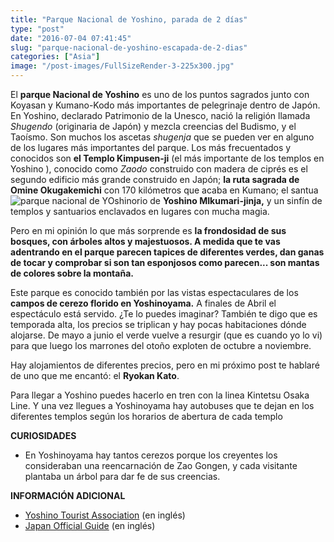```yaml
---
title: "Parque Nacional de Yoshino, parada de 2 días"
type: "post"
date: "2016-07-04 07:41:45"
slug: "parque-nacional-de-yoshino-escapada-de-2-dias"
categories: ["Asia"]
image: "/post-images/FullSizeRender-3-225x300.jpg"
---
```


El **parque Nacional de Yoshino** es uno de los puntos sagrados junto con Koyasan y Kumano-Kodo más importantes de pelegrinaje dentro de Japón. En Yoshino, declarado Patrimonio de la Unesco, nació la religión llamada *Shugendo* (originaria de Japón) y mezcla creencias del Budismo, y el Taoísmo. Son muchos los ascetas *shugenja* que se pueden ver en alguno de los lugares más importantes del parque. Los más frecuentados y conocidos son **el Templo Kimpusen-ji** (el más importante de los templos en Yoshino ), conocido como *Zaodo* construido con madera de ciprés es el segundo edificio más grande construido en Japón;  **la ruta sagrada de Omine Okugakemichi** con 170 kilómetros que acaba en Kumano; el santua![parque nacional de YOshino](/post-images/FullSizeRender-3-225x300.jpg)rio de **Yoshino MIkumari-jinja,**  y un sinfín de templos y santuarios enclavados en lugares con mucha magia.

Pero en mi opinión lo que más sorprende es **la frondosidad de sus bosques, con árboles altos y majestuosos. A medida que te vas adentrando en el parque parecen tapices de diferentes verdes, dan ganas de tocar y comprobar si son tan esponjosos como parecen... son mantas de colores sobre la montaña.** 



Este parque es conocido también por las vistas espectaculares de los **campos de cerezo florido en Yoshinoyama.** A finales de Abril el espectáculo está servido. ¿Te lo puedes imaginar? También te digo que es temporada alta, los precios se triplican y hay pocas habitaciones dónde alojarse. De mayo a junio el verde vuelve a resurgir (que es cuando yo lo vi) para que luego los marrones del otoño exploten de octubre a noviembre.





Hay alojamientos de diferentes precios, pero en mi próximo post te hablaré de uno que me encantó: el **Ryokan Kato**.



Para llegar a Yoshino puedes hacerlo en tren con la linea Kintetsu Osaka Line. Y una vez llegues a Yoshinoyama hay autobuses que te dejan en los diferentes templos según los horarios de abertura de cada templo



**CURIOSIDADES**

- En Yoshinoyama hay tantos cerezos porque los creyentes los consideraban una reencarnación de Zao Gongen, y cada visitante plantaba un árbol para dar fe de sus creencias.



**INFORMACIÓN ADICIONAL**

- [Yoshino Tourist Association](http://www.yoshinoyama-sakura.jp/english/) (en inglés)
- [Japan Official Guide](http://www.jnto.go.jp/eng/location/regional/nara/yoshino.html) (en inglés)